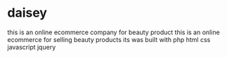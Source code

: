 # daisey
this is an online ecommerce company for beauty product
this is an online ecommerce for selling beauty products its was built with php html css javascript jquery 
